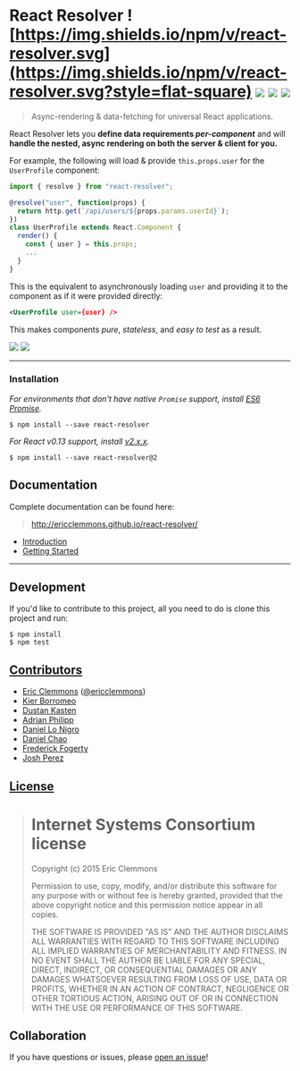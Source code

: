 # React Resolver ![https://img.shields.io/npm/v/react-resolver.svg](https://img.shields.io/npm/v/react-resolver.svg?style=flat-square) [![](https://img.shields.io/github/issues-raw/ericclemmons/react-resolver.svg?style=flat-square)](https://github.com/ericclemmons/react-resolver/issues) [![](https://img.shields.io/travis/ericclemmons/react-resolver/master.svg?style=flat-square)](https://travis-ci.org/ericclemmons/react-resolver) [![](https://img.shields.io/david/ericclemmons/react-resolver.svg?style=flat-square)](https://david-dm.org/ericclemmons/react-resolver#info=dependencies)

> Async-rendering & data-fetching for universal React applications.

React Resolver lets you **define data requirements _per-component_**
and will **handle the nested, async rendering on both the server & client for you.**

For example, the following will load & provide `this.props.user` for the
`UserProfile` component:

```js
import { resolve } from "react-resolver";

@resolve("user", function(props) {
  return http.get(`/api/users/${props.params.userId}`);
})
class UserProfile extends React.Component {
  render() {
    const { user } = this.props;
    ...
  }
}
```

This is the equivalent to asynchronously loading `user` and providing it to
the component as if it were provided directly:

```xml
<UserProfile user={user} />
```

This makes components _pure_, _stateless_, and _easy to test_ as a result.

[![](https://img.shields.io/badge/slack-@react--resolver-61DAFB.svg?style=flat-square)](http://www.reactiflux.com)
[![](https://img.shields.io/badge/GITTER-join%20chat-green.svg?style=flat-square)](https://gitter.im/ericclemmons/react-resolver?utm_source=badge&utm_medium=badge&utm_campaign=pr-badge&utm_content=badge)

- - -

### Installation

_For environments that don't have native `Promise` support,
install [ES6 Promise](https://github.com/jakearchibald/es6-promise)._

```shell
$ npm install --save react-resolver
```

_For React v0.13 support, install [v2.x.x](https://github.com/ericclemmons/react-resolver/tree/v2.0.5)._

```shell
$ npm install --save react-resolver@2
```


## Documentation

Complete documentation can be found here:
> <http://ericclemmons.github.io/react-resolver/>

- [Introduction](/docs/introduction)
- [Getting Started](/docs/getting-started)

- - -

## Development

If you'd like to contribute to this project, all you need to do is clone
this project and run:

```shell
$ npm install
$ npm test
```


## [Contributors](https://github.com/ericclemmons/react-resolver/graphs/contributors)

- [Eric Clemmons](mailto:eric@smarterspam.com>) ([@ericclemmons][twitter])
- [Kier Borromeo](https://github.com/srph)
- [Dustan Kasten](https://github.com/iamdustan)
- [Adrian Philipp](https://github.com/adri)
- [Daniel Lo Nigro](https://github.com/Daniel15)
- [Daniel Chao](https://github.com/bioball)
- [Frederick Fogerty](https://github.com/frederickfogerty)
- [Josh Perez](https://github.com/goatslacker)


## [License][license]

> Internet Systems Consortium license
> ===================================
>
> Copyright (c) 2015 Eric Clemmons
>
> Permission to use, copy, modify, and/or distribute this software for any purpose
> with or without fee is hereby granted, provided that the above copyright notice
> and this permission notice appear in all copies.
>
> THE SOFTWARE IS PROVIDED "AS IS" AND THE AUTHOR DISCLAIMS ALL WARRANTIES WITH
> REGARD TO THIS SOFTWARE INCLUDING ALL IMPLIED WARRANTIES OF MERCHANTABILITY AND
> FITNESS. IN NO EVENT SHALL THE AUTHOR BE LIABLE FOR ANY SPECIAL, DIRECT,
> INDIRECT, OR CONSEQUENTIAL DAMAGES OR ANY DAMAGES WHATSOEVER RESULTING FROM LOSS
> OF USE, DATA OR PROFITS, WHETHER IN AN ACTION OF CONTRACT, NEGLIGENCE OR OTHER
> TORTIOUS ACTION, ARISING OUT OF OR IN CONNECTION WITH THE USE OR PERFORMANCE OF
> THIS SOFTWARE.


## Collaboration

If you have questions or issues, please [open an issue][issue]!


[1]: https://github.com/ericclemmons/react-resolver/blob/v1/README.md
[2]: https://github.com/ericclemmons/react-resolver/blob/v2/README.md
[changelog]: https://github.com/ericclemmons/react-resolver/blob/master/CHANGELOG.md
[demo]: https://cdn.rawgit.com/ericclemmons/react-resolver/master/examples/stargazers/public/index.html
[issue]: https://github.com/ericclemmons/react-resolver/issues/new
[license]: https://github.com/ericclemmons/react-resolver/blob/master/LICENSE
[twitter]: https://twitter.com/ericclemmons/
[upcoming]: https://github.com/ericclemmons/react-resolver/blob/master/CHANGELOG.md#upcoming
